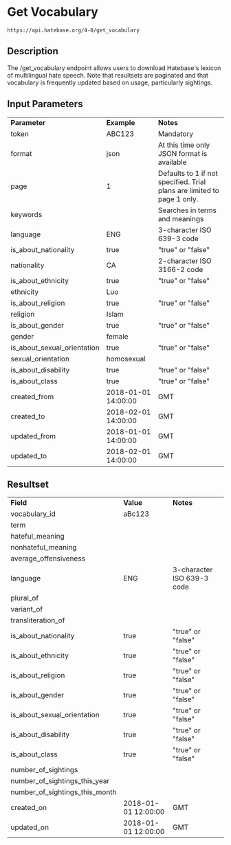 # Get Vocabulary

~~~
https://api.hatebase.org/4-0/get_vocabulary
~~~

## Description

The /get_vocabulary endpoint allows users to download Hatebase's lexicon of multilingual hate speech. Note that resultsets are paginated and that vocabulary is frequently updated based on usage, particularly sightings.

## Input Parameters

<table>
  <tr>
    <td><b>Parameter</b></td>
    <td><b>Example</b></td>
    <td><b><b>Notes</b></b></td>
  </tr>
  <tr>
    <td>token</td>
    <td>ABC123</td>
    <td>Mandatory</td>
  </tr>
  <tr>
    <td>format</td>
    <td>json</td>
    <td>At this time only JSON format is available</td>
  </tr>
  <tr>
    <td>page</td>
    <td>1</td>
    <td>Defaults to 1 if not specified. Trial plans are limited to page 1 only.</td>
  </tr>
  <tr>
    <td>keywords</td>
    <td></td>
    <td>Searches in terms and meanings</td>
  </tr>
  <tr>
    <td>language</td>
    <td>ENG</td>
    <td>3-character ISO 639-3 code</td>
  </tr>
  <tr>
    <td>is_about_nationality</td>
    <td>true</td>
    <td>"true" or "false"</td>
  </tr>
  <tr>
    <td>nationality</td>
    <td>CA</td>
    <td>2-character ISO 3166-2 code</td>
  </tr>
  <tr>
    <td>is_about_ethnicity</td>
    <td>true</td>
    <td>"true" or "false"</td>
  </tr>
  <tr>
    <td>ethnicity</td>
    <td>Luo</td>
    <td></td>
  </tr>
  <tr>
    <td>is_about_religion</td>
    <td>true</td>
    <td>"true" or "false"</td>
  </tr>
  <tr>
    <td>religion</td>
    <td>Islam</td>
    <td></td>
  </tr>
  <tr>
    <td>is_about_gender</td>
    <td>true</td>
    <td>"true" or "false"</td>
  </tr>
  <tr>
    <td>gender</td>
    <td>female</td>
    <td></td>
  </tr>
  <tr>
    <td>is_about_sexual_orientation</td>
    <td>true</td>
    <td>"true" or "false"</td>
  </tr>
  <tr>
    <td>sexual_orientation</td>
    <td>homosexual</td>
    <td></td>
  </tr>
  <tr>
    <td>is_about_disability</td>
    <td>true</td>
    <td>"true" or "false"</td>
  </tr>
  <tr>
    <td>is_about_class</td>
    <td>true</td>
    <td>"true" or "false"</td>
  </tr>
  <tr>
    <td>created_from</td>
    <td>2018-01-01 14:00:00</td>
    <td>GMT</td>
  </tr>
  <tr>
    <td>created_to</td>
    <td>2018-02-01 14:00:00</td>
    <td>GMT</td>
  </tr>
  <tr>
    <td>updated_from</td>
    <td>2018-01-01 14:00:00</td>
    <td>GMT</td>
  </tr>
  <tr>
    <td>updated_to</td>
    <td>2018-02-01 14:00:00</td>
    <td>GMT</td>
  </tr>
</table>

## Resultset

<table>
  <tr>
    <td><b>Field</b></td>
    <td><b>Value</b></td>
    <td><b><b>Notes</b></b></td>
  </tr>
  <tr>
    <td>vocabulary_id</td>
    <td>aBc123</td>
    <td></td>
  </tr>
  <tr>
    <td>term</td>
    <td></td>
    <td></td>
  </tr>
  <tr>
    <td>hateful_meaning</td>
    <td></td>
    <td></td>
  </tr>
  <tr>
    <td>nonhateful_meaning</td>
    <td></td>
    <td></td>
  </tr>
  <tr>
    <td>average_offensiveness</td>
    <td></td>
    <td></td>
  </tr>
  <tr>
    <td>language</td>
    <td>ENG</td>
    <td>3-character ISO 639-3 code</td>
  </tr>
  <tr>
    <td>plural_of</td>
    <td></td>
    <td></td>
  </tr>
  <tr>
    <td>variant_of</td>
    <td></td>
    <td></td>
  </tr>
  <tr>
    <td>transliteration_of</td>
    <td></td>
    <td></td>
  </tr>
  <tr>
    <td>is_about_nationality</td>
    <td>true</td>
    <td>"true" or "false"</td>
  </tr>
  <tr>
    <td>is_about_ethnicity</td>
    <td>true</td>
    <td>"true" or "false"</td>
  </tr>
  <tr>
    <td>is_about_religion</td>
    <td>true</td>
    <td>"true" or "false"</td>
  </tr>
  <tr>
    <td>is_about_gender</td>
    <td>true</td>
    <td>"true" or "false"</td>
  </tr>
  <tr>
    <td>is_about_sexual_orientation</td>
    <td>true</td>
    <td>"true" or "false"</td>
  </tr>
  <tr>
    <td>is_about_disability</td>
    <td>true</td>
    <td>"true" or "false"</td>
  </tr>
  <tr>
    <td>is_about_class</td>
    <td>true</td>
    <td>"true" or "false"</td>
  </tr>
  <tr>
    <td>number_of_sightings</td>
    <td></td>
    <td></td>
  </tr>
  <tr>
    <td>number_of_sightings_this_year</td>
    <td></td>
    <td></td>
  </tr>
  <tr>
    <td>number_of_sightings_this_month</td>
    <td></td>
    <td></td>
  </tr>
  <tr>
    <td>created_on</td>
    <td>2018-01-01 12:00:00</td>
    <td>GMT</td>
  </tr>
  <tr>
    <td>updated_on</td>
    <td>2018-01-01 12:00:00</td>
    <td>GMT</td>
  </tr>
</table>
